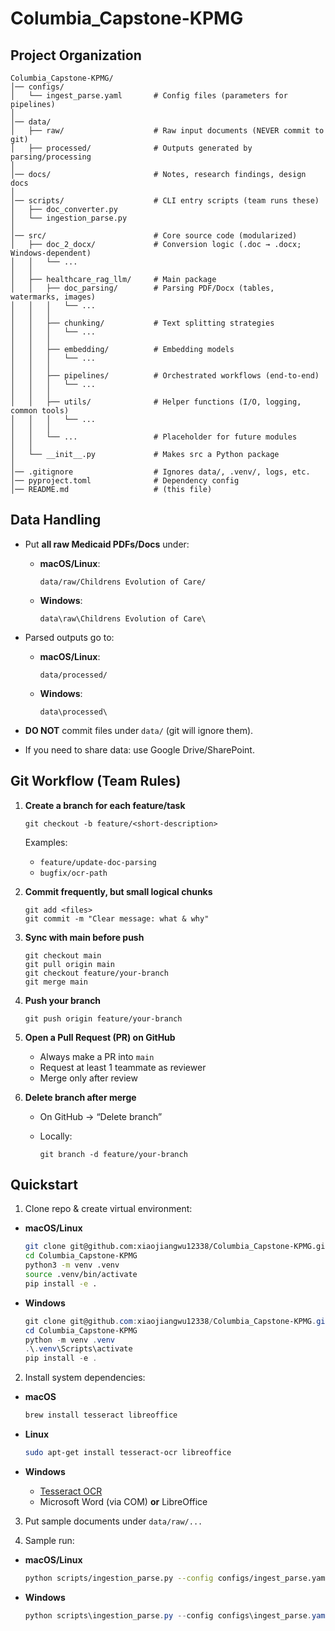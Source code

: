 # Columbia_Capstone-KPMG

## Project Organization

```
Columbia_Capstone-KPMG/
│── configs/                 
│   └── ingest_parse.yaml       # Config files (parameters for pipelines)
│
│── data/                      
│   ├── raw/                    # Raw input documents (NEVER commit to git)
│   ├── processed/              # Outputs generated by parsing/processing
│
│── docs/                       # Notes, research findings, design docs
│
│── scripts/                    # CLI entry scripts (team runs these)
│   ├── doc_converter.py
│   └── ingestion_parse.py
│
│── src/                        # Core source code (modularized)
│   ├── doc_2_docx/             # Conversion logic (.doc → .docx; Windows-dependent)
│   │   └── ...
│   │
│   ├── healthcare_rag_llm/     # Main package
│   │   ├── doc_parsing/        # Parsing PDF/Docx (tables, watermarks, images)
│   │   │   └── ...
│   │   │
│   │   ├── chunking/           # Text splitting strategies
│   │   │   └── ...
│   │   │
│   │   ├── embedding/          # Embedding models
│   │   │   └── ...
│   │   │
│   │   ├── pipelines/          # Orchestrated workflows (end-to-end)
│   │   │   └── ...
│   │   │
│   │   ├── utils/              # Helper functions (I/O, logging, common tools)
│   │   │   └── ...
│   │   │
│   │   └── ...                 # Placeholder for future modules
│   │
│   └── __init__.py             # Makes src a Python package
│
│── .gitignore                  # Ignores data/, .venv/, logs, etc.
│── pyproject.toml              # Dependency config
│── README.md                   # (this file)
```

## Data Handling

* Put **all raw Medicaid PDFs/Docs** under:

  * **macOS/Linux**:

    ```
    data/raw/Childrens Evolution of Care/
    ```
  * **Windows**:

    ```
    data\raw\Childrens Evolution of Care\
    ```

* Parsed outputs go to:

  * **macOS/Linux**:

    ```
    data/processed/
    ```
  * **Windows**:

    ```
    data\processed\
    ```

* **DO NOT** commit files under `data/` (git will ignore them).
* If you need to share data: use Google Drive/SharePoint.


## Git Workflow (Team Rules)

1. **Create a branch for each feature/task**

   ```
   git checkout -b feature/<short-description>
   ```

   Examples:

   * `feature/update-doc-parsing`
   * `bugfix/ocr-path`

2. **Commit frequently, but small logical chunks**

   ```
   git add <files>
   git commit -m "Clear message: what & why"
   ```

3. **Sync with main before push**

   ```
   git checkout main
   git pull origin main
   git checkout feature/your-branch
   git merge main
   ```

4. **Push your branch**

   ```
   git push origin feature/your-branch
   ```

5. **Open a Pull Request (PR) on GitHub**

   * Always make a PR into `main`
   * Request at least 1 teammate as reviewer
   * Merge only after review

6. **Delete branch after merge**

   * On GitHub → “Delete branch”
   * Locally:

     ```
     git branch -d feature/your-branch
     ```

## Quickstart

1. Clone repo & create virtual environment:

* **macOS/Linux**

  ```bash
  git clone git@github.com:xiaojiangwu12338/Columbia_Capstone-KPMG.git
  cd Columbia_Capstone-KPMG
  python3 -m venv .venv
  source .venv/bin/activate
  pip install -e .
  ```

* **Windows**

  ```powershell
  git clone git@github.com:xiaojiangwu12338/Columbia_Capstone-KPMG.git
  cd Columbia_Capstone-KPMG
  python -m venv .venv
  .\.venv\Scripts\activate
  pip install -e .
  ```

2. Install system dependencies:

* **macOS**

  ```bash
  brew install tesseract libreoffice
  ```

* **Linux**

  ```bash
  sudo apt-get install tesseract-ocr libreoffice
  ```

* **Windows**

  * [Tesseract OCR](https://github.com/UB-Mannheim/tesseract/wiki)
  * Microsoft Word (via COM) **or** LibreOffice

3. Put sample documents under `data/raw/...`

4. Sample run:

* **macOS/Linux**

  ```bash
  python scripts/ingestion_parse.py --config configs/ingest_parse.yaml
  ```

* **Windows**

  ```powershell
  python scripts\ingestion_parse.py --config configs\ingest_parse.yaml
  ```
